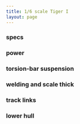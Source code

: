 ```yaml
---
title: 1/6 scale Tiger I
layout: page
---
```







### specs


### power




### torsion-bar suspension



### welding and scale thick



### track links

### lower hull

